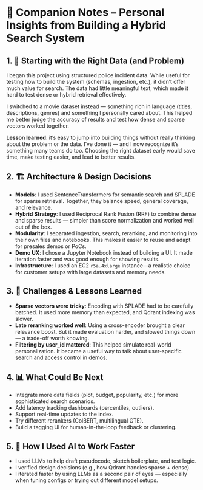 # 📘 Companion Notes – Personal Insights from Building a Hybrid Search System

## 1. 🧭 Starting with the Right Data (and Problem)

I began this project using structured police incident data. While useful for testing how to build the system (schemas, ingestion, etc.), it didn’t offer much value for search. The data had little meaningful text, which made it hard to test dense or hybrid retrieval effectively.

I switched to a movie dataset instead — something rich in language (titles, descriptions, genres) and something I personally cared about. This helped me better judge the accuracy of results and test how dense and sparse vectors worked together.

**Lesson learned**: it’s easy to jump into building things without really thinking about the problem or the data. I’ve done it — and I now recognize it’s something many teams do too. Choosing the right dataset early would save time, make testing easier, and lead to better results.

## 2. 🏗️ Architecture & Design Decisions

- **Models**: I used SentenceTransformers for semantic search and SPLADE for sparse retrieval. Together, they balance speed, general coverage, and relevance.
- **Hybrid Strategy**: I used Reciprocal Rank Fusion (RRF) to combine dense and sparse results — simpler than score normalization and worked well out of the box.
- **Modularity**: I separated ingestion, search, reranking, and monitoring into their own files and notebooks. This makes it easier to reuse and adapt for presales demos or PoCs.
- **Demo UX**: I chose a Jupyter Notebook instead of building a UI. It made iteration faster and was good enough for showing results.
- **Infrastructure**: I used an EC2 `r5a.4xlarge` instance—a realistic choice for customer setups with large datasets and memory needs.

## 3. 🤯 Challenges & Lessons Learned

- **Sparse vectors were tricky**: Encoding with SPLADE had to be carefully batched. It used more memory than expected, and Qdrant indexing was slower.
- **Late reranking worked well**: Using a cross-encoder brought a clear relevance boost. But it made evaluation harder, and slowed things down — a trade-off worth knowing.
- **Filtering by user_id mattered**: This helped simulate real-world personalization. It became a useful way to talk about user-specific search and access control in demos.

## 4. 📊 What Could Be Next

- Integrate more data fields (plot, budget, popularity, etc.) for more sophisticated search scenarios.
- Add latency tracking dashboards (percentiles, outliers).
- Support real-time updates to the index.
- Try different rerankers (ColBERT, multilingual GTE).
- Build a tagging UI for human-in-the-loop feedback or clustering.

## 5. 🤖 How I Used AI to Work Faster

- I used LLMs to help draft pseudocode, sketch boilerplate, and test logic.
- I verified design decisions (e.g., how Qdrant handles sparse + dense).
- I iterated faster by using LLMs as a second pair of eyes — especially when tuning configs or trying out different model setups.
